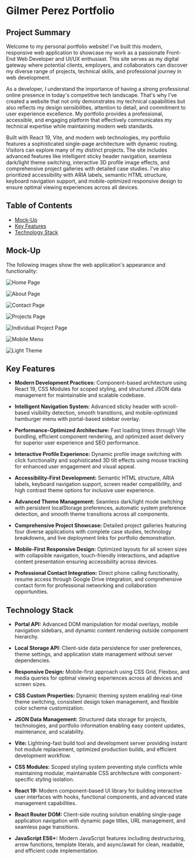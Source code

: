 # Gilmer Perez Portfolio

## Project Summary

Welcome to my personal portfolio website! I've built this modern, responsive web application to showcase my work as a passionate Front-End Web Developer and UI/UX enthusiast. This site serves as my digital gateway where potential clients, employers, and collaborators can discover my diverse range of projects, technical skills, and professional journey in web development.

As a developer, I understand the importance of having a strong professional online presence in today's competitive tech landscape. That's why I've created a website that not only demonstrates my technical capabilities but also reflects my design sensibilities, attention to detail, and commitment to user experience excellence. My portfolio provides a professional, accessible, and engaging platform that effectively communicates my technical expertise while maintaining modern web standards.

Built with React 19, Vite, and modern web technologies, my portfolio features a sophisticated single-page architecture with dynamic routing. Visitors can explore many of my distinct projects. The site includes advanced features like intelligent sticky header navigation, seamless dark/light theme switching, interactive 3D profile image effects, and comprehensive project galleries with detailed case studies. I've also prioritized accessibility with ARIA labels, semantic HTML structure, keyboard navigation support, and mobile-optimized responsive design to ensure optimal viewing experiences across all devices.

## Table of Contents

- [Mock-Up](#mock-up)
- [Key Features](#key-features)
- [Technology Stack](#technology-stack)

## Mock-Up

The following images show the web application's appearance and functionality:

![Home Page](./src/assets/screenshots/homePage.png)

![About Page](./src/assets/screenshots/aboutPage.png)

![Contact Page](./src/assets/screenshots/contactPage.png)

![Projects Page](./src/assets/screenshots/ProjectsPage.png)

![Individual Project Page](./src/assets/screenshots/individualProjectPage.png)

![Mobile Menu](./src/assets/screenshots/mobileMenu.png)

![Light Theme](./src/assets/screenshots/lightTheme.png)

## Key Features

- **Modern Development Practices:** Component-based architecture using React 19, CSS Modules for scoped styling, and structured JSON data management for maintainable and scalable codebase.

- **Intelligent Navigation System:** Advanced sticky header with scroll-based visibility detection, smooth transitions, and mobile-optimized hamburger menu with portal-based sidebar overlay.

- **Performance-Optimized Architecture:** Fast loading times through Vite bundling, efficient component rendering, and optimized asset delivery for superior user experience and SEO performance.

- **Interactive Profile Experience:** Dynamic profile image switching with click functionality and sophisticated 3D tilt effects using mouse tracking for enhanced user engagement and visual appeal.

- **Accessibility-First Development:** Semantic HTML structure, ARIA labels, keyboard navigation support, screen reader compatibility, and high contrast theme options for inclusive user experience.

- **Advanced Theme Management:** Seamless dark/light mode switching with persistent localStorage preferences, automatic system preference detection, and smooth theme transitions across all components.

- **Comprehensive Project Showcase:** Detailed project galleries featuring four diverse applications with complete case studies, technology breakdowns, and live deployment links for portfolio demonstration.

- **Mobile-First Responsive Design:** Optimized layouts for all screen sizes with collapsible navigation, touch-friendly interactions, and adaptive content presentation ensuring accessibility across devices.

- **Professional Contact Integration:** Direct phone calling functionality, resume access through Google Drive integration, and comprehensive contact form for professional networking and collaboration opportunities.

## Technology Stack

- **Portal API:** Advanced DOM manipulation for modal overlays, mobile navigation sidebars, and dynamic content rendering outside component hierarchy.

- **Local Storage API:** Client-side data persistence for user preferences, theme settings, and application state management without server dependencies.

- **Responsive Design:** Mobile-first approach using CSS Grid, Flexbox, and media queries for optimal viewing experiences across all devices and screen sizes.

- **CSS Custom Properties:** Dynamic theming system enabling real-time theme switching, consistent design token management, and flexible color scheme customization.

- **JSON Data Management:** Structured data storage for projects, technologies, and portfolio information enabling easy content updates, maintenance, and scalability.

- **Vite:** Lightning-fast build tool and development server providing instant hot module replacement, optimized production builds, and efficient development workflow.

- **CSS Modules:** Scoped styling system preventing style conflicts while maintaining modular, maintainable CSS architecture with component-specific styling isolation.

- **React 19:** Modern component-based UI library for building interactive user interfaces with hooks, functional components, and advanced state management capabilities.

- **React Router DOM:** Client-side routing solution enabling single-page application navigation with dynamic page titles, URL management, and seamless page transitions.

- **JavaScript ES6+:** Modern JavaScript features including destructuring, arrow functions, template literals, and async/await for clean, readable, and efficient code implementation.
